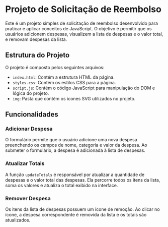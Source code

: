 # Projeto de Solicitação de Reembolso

Este é um projeto simples de solicitação de reembolso desenvolvido para praticar e aplicar conceitos de JavaScript. O objetivo é permitir que os usuários adicionem despesas, visualizem a lista de despesas e o valor total, e removam despesas da lista.

## Estrutura do Projeto

O projeto é composto pelos seguintes arquivos:

- `index.html`: Contém a estrutura HTML da página.
- `styles.css`: Contém os estilos CSS para a página.
- `script.js`: Contém o código JavaScript para manipulação do DOM e lógica do projeto.
- `img`: Pasta que contém os ícones SVG utilizados no projeto.

## Funcionalidades

### Adicionar Despesa

O formulário permite que o usuário adicione uma nova despesa preenchendo os campos de nome, categoria e valor da despesa. Ao submeter o formulário, a despesa é adicionada à lista de despesas.

### Atualizar Totais

A função `updateTotals` é responsável por atualizar a quantidade de despesas e o valor total das despesas. Ela percorre todos os itens da lista, soma os valores e atualiza o total exibido na interface.

### Remover Despesa

Os itens da lista de despesas possuem um ícone de remoção. Ao clicar no ícone, a despesa correspondente é removida da lista e os totais são atualizados.
